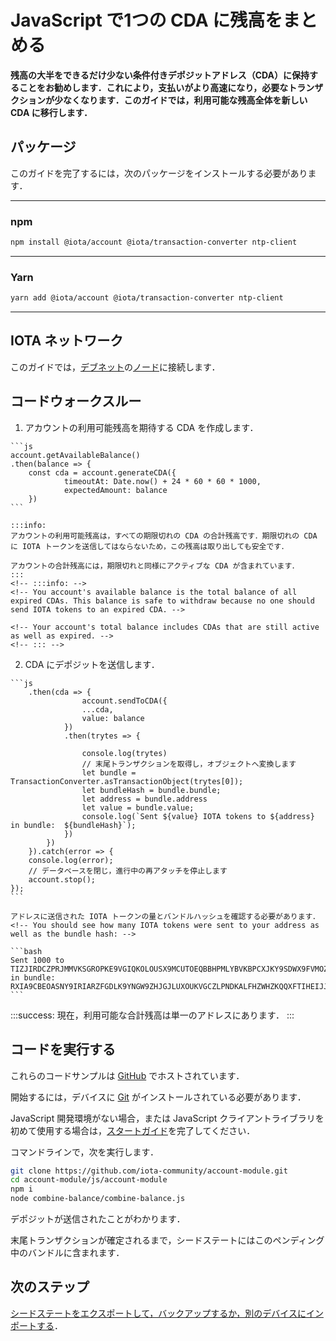 # JavaScript で1つの CDA に残高をまとめる
<!-- # Combine your balance into one CDA in JavaScript -->

**残高の大半をできるだけ少ない条件付きデポジットアドレス（CDA）に保持することをお勧めします．これにより，支払いがより高速になり，必要なトランザクションが少なくなります．このガイドでは，利用可能な残高全体を新しい CDA に移行します．**
<!-- **You may want to keep the majority of your balance on as few conditional deposit addresses (CDA) as possible. This way, making payments is faster and requires fewer transactions. In this guide, you transfer your entire available balance to a new CDA.** -->

## パッケージ
<!-- ## Packages -->

このガイドを完了するには，次のパッケージをインストールする必要があります．
<!-- To complete this guide, you need to install the following packages: -->

--------------------
### npm
```bash
npm install @iota/account @iota/transaction-converter ntp-client
```
---
### Yarn
```bash
yarn add @iota/account @iota/transaction-converter ntp-client
```
--------------------

## IOTA ネットワーク
<!-- ## IOTA network -->

このガイドでは，[デブネット](root://getting-started/0.1/network/iota-networks.md#devnet)の[ノード](root://getting-started/0.1/network/nodes.md)に接続します．
<!-- In this guide, we connect to a node on the [Devnet](root://getting-started/0.1/network/iota-networks.md#devnet). -->

## コードウォークスルー
<!-- ## Code walkthrough -->

1. アカウントの利用可能残高を期待する CDA を作成します．
  <!-- 1. Create a CDA that expects your account's available balance -->

    ```js
    account.getAvailableBalance()
    .then(balance => {
        const cda = account.generateCDA({
                timeoutAt: Date.now() + 24 * 60 * 60 * 1000,
                expectedAmount: balance
        })
    ```

    :::info:
    アカウントの利用可能残高は，すべての期限切れの CDA の合計残高です．期限切れの CDA に IOTA トークンを送信してはならないため，この残高は取り出しても安全です．

    アカウントの合計残高には，期限切れと同様にアクティブな CDA が含まれています．
    :::
    <!-- :::info: -->
    <!-- You account's available balance is the total balance of all expired CDAs. This balance is safe to withdraw because no one should send IOTA tokens to an expired CDA. -->

    <!-- Your account's total balance includes CDAs that are still active as well as expired. -->
    <!-- ::: -->

2. CDA にデポジットを送信します．
  <!-- 2. Send a deposit to your CDA -->

    ```js
        .then(cda => {
                    account.sendToCDA({
                    ...cda,
                    value: balance
                })
                .then(trytes => {

                    console.log(trytes)
                    // 末尾トランザクションを取得し，オブジェクトへ変換します
                    let bundle = TransactionConverter.asTransactionObject(trytes[0]);
                    let bundleHash = bundle.bundle;
                    let address = bundle.address
                    let value = bundle.value;
                    console.log(`Sent ${value} IOTA tokens to ${address} in bundle:  ${bundleHash}`);
                })
            })
        }).catch(error => {
        console.log(error);
        // データベースを閉じ，進行中の再アタッチを停止します
        account.stop();
    });
    ```

    アドレスに送信された IOTA トークンの量とバンドルハッシュを確認する必要があります．
    <!-- You should see how many IOTA tokens were sent to your address as well as the bundle hash: -->

    ```bash
    Sent 1000 to TIZJIRDCZPRJMMVKSGROPKE9VGIQKOLOUSX9MCUTOEQBBHPMLYBVKBPCXJKY9SDWX9FVMOZTWNMVVEYKX in bundle:  RXIA9CBEOASNY9IRIARZFGDLK9YNGW9ZHJGJLUXOUKVGCZLPNDKALFHZWHZKQQXFTIHEIJJPN9EURO9K9
    ```

:::success:
現在，利用可能な合計残高は単一のアドレスにあります．
:::
<!-- :::success: -->
<!-- Now your total available balance is in a single address. -->
<!-- ::: -->

## コードを実行する
<!-- ## Run the code -->

これらのコードサンプルは [GitHub](https://github.com/iota-community/account-module) でホストされています．
<!-- These code samples are hosted on [GitHub](https://github.com/iota-community/account-module). -->

開始するには，デバイスに [Git](https://git-scm.com/book/en/v2/Getting-Started-Installing-Git) がインストールされている必要があります．
<!-- To get started you need [Git](https://git-scm.com/book/en/v2/Getting-Started-Installing-Git) installed on your device. -->

JavaScript 開発環境がない場合，または JavaScript クライアントライブラリを初めて使用する場合は，[スタートガイド](../../getting-started/js-quickstart.md)を完了してください．
<!-- If you don't have a JavaScript development environment, or if this is your first time using the JavaScript client library, complete our [getting started guide](../../getting-started/js-quickstart.md). -->

コマンドラインで，次を実行します．
<!-- In the command-line, do the following: -->

```bash
git clone https://github.com/iota-community/account-module.git
cd account-module/js/account-module
npm i
node combine-balance/combine-balance.js
```

デポジットが送信されたことがわかります．
<!-- You should see that the deposit was sent. -->

末尾トランザクションが確定されるまで，シードステートにはこのペンディング中のバンドルに含まれます．
<!-- Your seed state will contain this pending bundle until its tail transaction is confirmed. -->

## 次のステップ
<!-- ## Next steps -->

[シードステートをエクスポートして，バックアップするか，別のデバイスにインポートする](../js/export-seed-state.md)．
<!-- [Try exporting your seed state so you back it up or import it onto another device](../js/export-seed-state.md). -->
